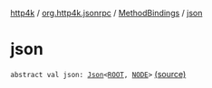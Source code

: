 [http4k](../../index.md) / [org.http4k.jsonrpc](../index.md) / [MethodBindings](index.md) / [json](./json.md)

# json

`abstract val json: `[`Json`](../../org.http4k.format/-json/index.md)`<`[`ROOT`](index.md#ROOT)`, `[`NODE`](index.md#NODE)`>` [(source)](https://github.com/http4k/http4k/blob/master/http4k-jsonrpc/src/main/kotlin/org/http4k/jsonrpc/MethodBindings.kt#L8)